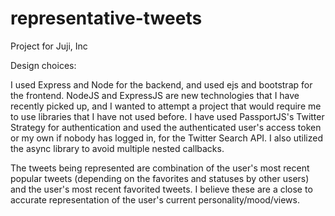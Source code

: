 # representative-tweets
Project for Juji, Inc

Design choices:

I used Express and Node for the backend, and used ejs and bootstrap for the frontend. NodeJS and ExpressJS are new technologies that I have recently picked up, and I wanted to attempt a project that would require me to use libraries that I have not used before. I have used PassportJS's Twitter Strategy for authentication and used the authenticated user's access token or my own if nobody has logged in, for the Twitter Search API. I also utilized the async library to avoid multiple nested callbacks.

The tweets being represented are combination of the user's most recent popular tweets (depending on the favorites and statuses by other users) and the user's most recent favorited tweets. I believe these are a close to accurate representation of the user's current personality/mood/views.